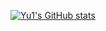[![Yu1's GitHub stats](https://github-readme-stats.vercel.app/api?username=PCG0)](https://github.com/anuraghazra/github-readme-stats)

